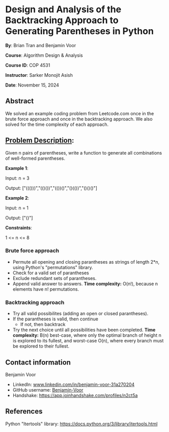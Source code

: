 # Design and Analysis of the Backtracking Approach to Generating Parentheses in Python

**By**: Brian Tran and Benjamin Voor​

**Course**: Algorithm Design & Analysis 

**Course ID**: COP 4531

**Instructor**: Sarker Monojit Asish

**Date**: November 15, 2024

## Abstract

We solved an example coding problem from Leetcode.com once in the brute force approach and once in the backtracking approach. We also solved for the time complexity of each approach.

## [Problem Description](https://leetcode.com/problems/generate-parentheses/description/):

Given n pairs of parentheses, write a function to generate all combinations of well-formed parentheses.

**Example 1**:

Input: n = 3

Output: ["((()))","(()())","(())()","()(())","()()()"]
 
**Example 2**:

Input: n = 1

Output: ["()"]

**Constraints**:

1 <= n <= 8

### Brute force approach
* Permute all opening and closing parantheses as strings of length 2*n, using Python's "permutations" library.
* Check for a valid set of parantheses
* Exclude redundant sets of parantheses.
* Append valid answer to answers.
**Time complexity:** O(n!), because n elements have n! permutations.

### Backtracking approach
* Try all valid possibilites (adding an open or closed parantheses).
* If the parantheses is valid, then continue
  * If not, then backtrack
* Try the next choice until all possibilities have been completed.
**Time complexity:** B(n) best-case, where only the optimal branch of height n is explored to its fullest, and worst-case O(n), where every branch must be explored to their fullest.

## Contact information
Benjamin Voor
* LinkedIn: www.linkedin.com/in/benjamin-voor-31a270204
* GitHub username: [Benjamin-Voor](https://github.com/Benjamin-Voor)
* Handshake: https://app.joinhandshake.com/profiles/n2ct5a

## References
Python "Itertools" library: https://docs.python.org/3/library/itertools.html
